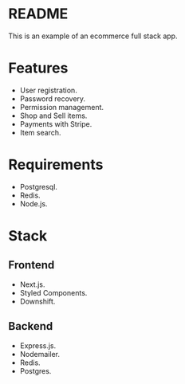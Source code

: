 # README

This is an example of an ecommerce full stack app. 

# Features

- User registration.
- Password recovery.
- Permission management.
- Shop and Sell items.
- Payments with Stripe.
- Item search.

# Requirements

- Postgresql.
- Redis.
- Node.js.

# Stack

## Frontend

- Next.js.
- Styled Components.
- Downshift.

## Backend

- Express.js.
- Nodemailer.
- Redis.
- Postgres.